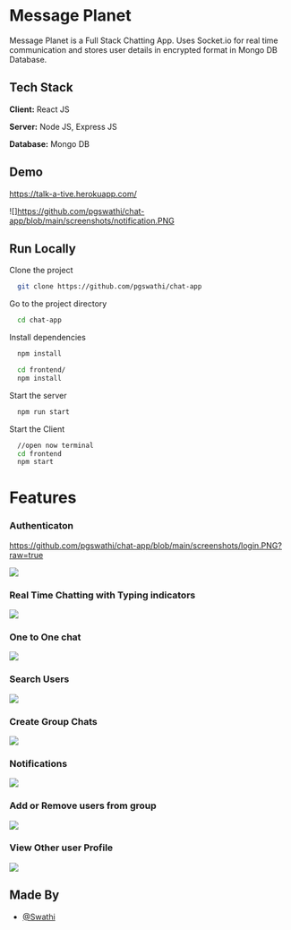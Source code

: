 
# Message Planet

Message Planet is a Full Stack Chatting App.
Uses Socket.io for real time communication and stores user details in encrypted format in Mongo DB Database.
## Tech Stack

**Client:** React JS

**Server:** Node JS, Express JS

**Database:** Mongo DB
  
## Demo

https://talk-a-tive.herokuapp.com/

![]https://github.com/pgswathi/chat-app/blob/main/screenshots/notification.PNG
## Run Locally

Clone the project

```bash
  git clone https://github.com/pgswathi/chat-app
```

Go to the project directory

```bash
  cd chat-app
```

Install dependencies

```bash
  npm install
```

```bash
  cd frontend/
  npm install
```

Start the server

```bash
  npm run start
```
Start the Client

```bash
  //open now terminal
  cd frontend
  npm start
```

  
# Features

### Authenticaton
https://github.com/pgswathi/chat-app/blob/main/screenshots/login.PNG?raw=true

![](https://github.com/pgswathi/mern-chat-app/blob/master/screenshots/signup.PNG)
### Real Time Chatting with Typing indicators
![](https://github.com/pgswathi/mern-chat-app/blob/master/screenshots/real-time.PNG)
### One to One chat
![](https://github.com/pgswathi/mern-chat-app/blob/master/screenshots/mainscreen.PNG)
### Search Users
![](https://github.com/pgswathi/mern-chat-app/blob/master/screenshots/search.PNG)
### Create Group Chats
![](https://github.com/pgswathi/mern-chat-app/blob/master/screenshots/new%20grp.PNG)
### Notifications 
![](https://github.com/pgswathi/mern-chat-app/blob/master/screenshots/group%20%2B%20notif.PNG)
### Add or Remove users from group
![](https://github.com/pgswathi/mern-chat-app/blob/master/screenshots/add%20rem.PNG)
### View Other user Profile
![](https://github.com/pgswathi/mern-chat-app/blob/master/screenshots/profile.PNG)
## Made By

- [@Swathi](https://github.com/pgswathi)

  
